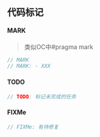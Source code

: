 ## 代码标记

#### MARK

> 类似OC中#pragma mark

```swift
// MARK
// MARK: - XXX
```

#### TODO

```swift
// TODO: 标记未完成的任务
```

#### FIXMe

```swift
// FIXMe: 有待修复
```



